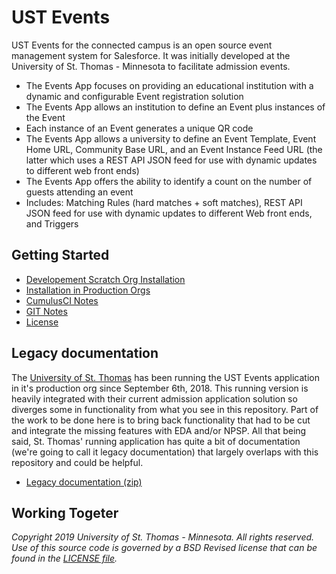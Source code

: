 # UST Events

UST Events for the connected campus is an open source event management system for Salesforce. It was initially developed at the University of St. Thomas - Minnesota to facilitate admission events.

* The Events App focuses on providing an educational institution with a dynamic and 
configurable Event registration solution
* The Events App allows an institution to define an Event plus instances of the Event
* Each instance of an Event generates a unique QR code
* The Events App allows a university to define an Event Template, Event Home URL, 
Community Base URL, and an Event Instance Feed URL (the latter which uses a REST API JSON 
feed for use with dynamic updates to different web front ends)
* The Events App offers the ability to identify a count on the number of guests attending an event
* Includes: Matching Rules (hard matches + soft matches), REST API JSON feed for use with dynamic updates to 
different Web front ends, and Triggers


[1]: <docs/scatch-org-creation.md> "Setting up UST Event App for Scratch org Development"
[2]: <docs/set-up.md> "How to set up UST Events in Salesforce"
[3]: <docs/CumulusCI-notes.md> "Notes on using Cumulus CI"
[4]: <docs/GIT-notes.md> "Notes on using GIT"
[5]: <LICENSE.md> "License"
[6]: <https://www.stthomas.edu> "University of St. Thomas"
[7]: <https://uofstthomasmn-my.sharepoint.com/:u:/g/personal/dahl3702_stthomas_edu/EYMciabg2sZJulM8U6iJEecBURjWpscm2yeHTbIda5YkbA?e=yuEjjU> "Old Event Documentation"

## Getting Started
* [Developement Scratch Org Installation][1]
* [Installation in Production Orgs][2]
* [CumulusCI Notes][3]
* [GIT Notes][4]
* [License][5]

## Legacy documentation

The [University of St. Thomas][6] has been running the UST Events application in it's production org since September 6th, 2018. This running version is heavily integrated with their current admission application solution so diverges some in functionality from what you see in this repository. Part of the work to be done here is to bring back functionality that had to be cut and integrate the missing features with EDA and/or NPSP. All that being said, St. Thomas' running application has quite a bit of documentation (we're going to call it legacy documentation) that largely overlaps with this repository and could be helpful.

* [Legacy documentation (zip)][7]

## Working Togeter

*Copyright 2019 University of St. Thomas - Minnesota. All rights reserved.
Use of this source code is governed by a BSD Revised
license that can be found in the [LICENSE file][5].*
